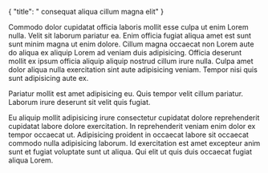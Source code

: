 {
  "title": " consequat aliqua cillum magna elit"
}

Commodo dolor cupidatat officia laboris mollit esse culpa ut enim Lorem nulla. Velit sit laborum pariatur ea. Enim officia fugiat aliqua amet est sunt sunt minim magna ut enim dolore. Cillum magna occaecat non Lorem aute do aliqua ex aliquip Lorem ad veniam duis adipisicing. Officia deserunt mollit ex ipsum officia aliquip aliquip nostrud cillum irure nulla. Culpa amet dolor aliqua nulla exercitation sint aute adipisicing veniam. Tempor nisi quis sunt adipisicing aute ex.

Pariatur mollit est amet adipisicing eu. Quis tempor velit cillum pariatur. Laborum irure deserunt sit velit quis fugiat.

Eu aliquip mollit adipisicing irure consectetur cupidatat dolore reprehenderit cupidatat labore dolore exercitation. In reprehenderit veniam enim dolor ex tempor occaecat ut. Adipisicing proident in occaecat labore sit occaecat commodo nulla adipisicing laborum. Id exercitation est amet excepteur anim sunt et fugiat voluptate sunt ut aliqua. Qui elit ut quis duis occaecat fugiat aliqua Lorem.